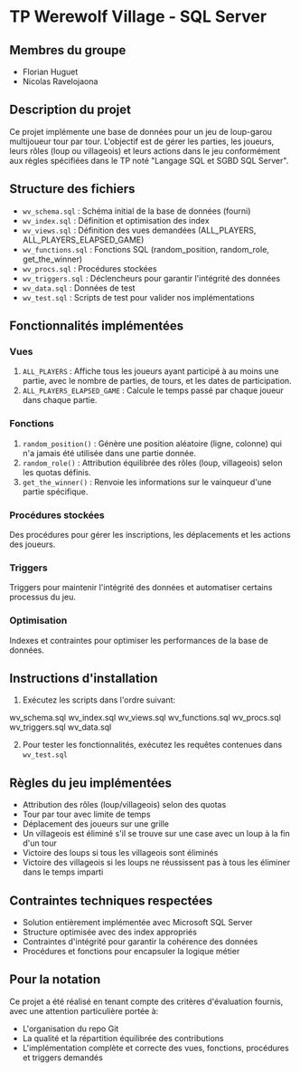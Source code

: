 # TP Werewolf Village - SQL Server

## Membres du groupe
- Florian Huguet 
- Nicolas Ravelojaona

## Description du projet
Ce projet implémente une base de données pour un jeu de loup-garou multijoueur tour par tour. L'objectif est de gérer les parties, les joueurs, leurs rôles (loup ou villageois) et leurs actions dans le jeu conformément aux règles spécifiées dans le TP noté "Langage SQL et SGBD SQL Server".

## Structure des fichiers
- `wv_schema.sql` : Schéma initial de la base de données (fourni)
- `wv_index.sql` : Définition et optimisation des index
- `wv_views.sql` : Définition des vues demandées (ALL_PLAYERS, ALL_PLAYERS_ELAPSED_GAME)
- `wv_functions.sql` : Fonctions SQL (random_position, random_role, get_the_winner)
- `wv_procs.sql` : Procédures stockées
- `wv_triggers.sql` : Déclencheurs pour garantir l'intégrité des données
- `wv_data.sql` : Données de test
- `wv_test.sql` : Scripts de test pour valider nos implémentations

## Fonctionnalités implémentées

### Vues
1. `ALL_PLAYERS` : Affiche tous les joueurs ayant participé à au moins une partie, avec le nombre de parties, de tours, et les dates de participation.
2. `ALL_PLAYERS_ELAPSED_GAME` : Calcule le temps passé par chaque joueur dans chaque partie.

### Fonctions
1. `random_position()` : Génère une position aléatoire (ligne, colonne) qui n'a jamais été utilisée dans une partie donnée.
2. `random_role()` : Attribution équilibrée des rôles (loup, villageois) selon les quotas définis.
3. `get_the_winner()` : Renvoie les informations sur le vainqueur d'une partie spécifique.

### Procédures stockées
Des procédures pour gérer les inscriptions, les déplacements et les actions des joueurs.

### Triggers
Triggers pour maintenir l'intégrité des données et automatiser certains processus du jeu.

### Optimisation
Indexes et contraintes pour optimiser les performances de la base de données.
## Instructions d'installation
1. Exécutez les scripts dans l'ordre suivant:

wv_schema.sql
wv_index.sql
wv_views.sql
wv_functions.sql
wv_procs.sql
wv_triggers.sql
wv_data.sql


2. Pour tester les fonctionnalités, exécutez les requêtes contenues dans `wv_test.sql`

## Règles du jeu implémentées
- Attribution des rôles (loup/villageois) selon des quotas
- Tour par tour avec limite de temps
- Déplacement des joueurs sur une grille
- Un villageois est éliminé s'il se trouve sur une case avec un loup à la fin d'un tour
- Victoire des loups si tous les villageois sont éliminés
- Victoire des villageois si les loups ne réussissent pas à tous les éliminer dans le temps imparti

## Contraintes techniques respectées
- Solution entièrement implémentée avec Microsoft SQL Server
- Structure optimisée avec des index appropriés
- Contraintes d'intégrité pour garantir la cohérence des données
- Procédures et fonctions pour encapsuler la logique métier

## Pour la notation
Ce projet a été réalisé en tenant compte des critères d'évaluation fournis, avec une attention particulière portée à:
- L'organisation du repo Git
- La qualité et la répartition équilibrée des contributions
- L'implémentation complète et correcte des vues, fonctions, procédures et triggers demandés
